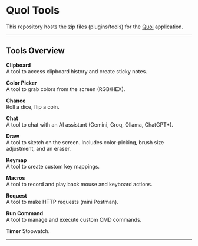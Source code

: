 # Quol Tools

This repository hosts the zip files (plugins/tools) for the [Quol](https://github.com/LeoCh01/Quol) application.

---

## **Tools Overview**

**Clipboard**  
A tool to access clipboard history and create sticky notes.

**Color Picker**  
A tool to grab colors from the screen (RGB/HEX).

**Chance**  
Roll a dice, flip a coin.

**Chat**  
A tool to chat with an AI assistant (Gemini, Groq, Ollama, ChatGPT\*).

**Draw**  
A tool to sketch on the screen. Includes color-picking, brush size adjustment, and an eraser.

**Keymap**  
A tool to create custom key mappings.

**Macros**  
A tool to record and play back mouse and keyboard actions.

**Request**  
A tool to make HTTP requests (mini Postman).

**Run Command**  
A tool to manage and execute custom CMD commands.

**Timer**
Stopwatch.

---
